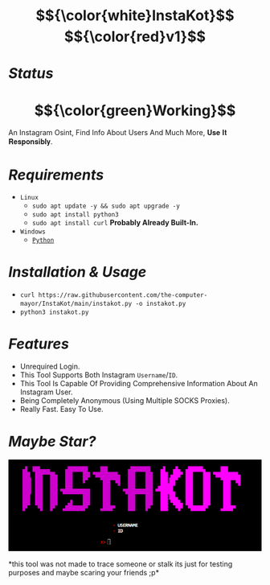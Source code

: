 # $${\color{white}InstaKot}$$ $${\color{red}v1}$$
# *Status*
# $${\color{green}Working}$$
An Instagram Osint, Find Info About Users And Much More, 𝐔𝐬𝐞 𝐈𝐭 𝐑𝐞𝐬𝐩𝐨𝐧𝐬𝐢𝐛𝐥𝐲.
# *Requirements*
-  `Linux`
   -  `sudo apt update -y && sudo apt upgrade -y`
   -  `sudo apt install python3`
   -  `sudo apt install curl` **Probably Already Built-In.**
- `Windows`
   - [`Python`](https://www.python.org/downloads)
# *Installation & Usage*
   - `curl https://raw.githubusercontent.com/the-computer-mayor/InstaKot/main/instakot.py -o instakot.py`
   - `python3 instakot.py`
# *Features*
- Unrequired Login.
- This Tool Supports Both Instagram `Username`/`ID`.
- This Tool Is Capable Of Providing Comprehensive Information About An Instagram User.
- Being Completely Anonymous (Using Multiple SOCKS Proxies).
- Really Fast. Easy To Use.
# *Maybe Star?*
![](https://github.com/the-computer-mayor/computer-mayor-db/blob/main/InstaKot.png?raw=true)

\*this tool was not made to trace someone or stalk its just for testing purposes and maybe scaring your friends ;p\*
